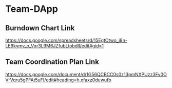# Team-DApp

## Burndown Chart Link
https://docs.google.com/spreadsheets/d/15EgtOtwo_i8n-LE9kymv_o_Vxr3L9M6JZfubLtobdlI/edit#gid=1

## Team Coordination Plan Link
https://docs.google.com/document/d/1G56QCBCC0s0z13pmNXPUzz3Fv0OV-Vqru5gPFAt5uFI/edit#heading=h.xfaxz0duwufb